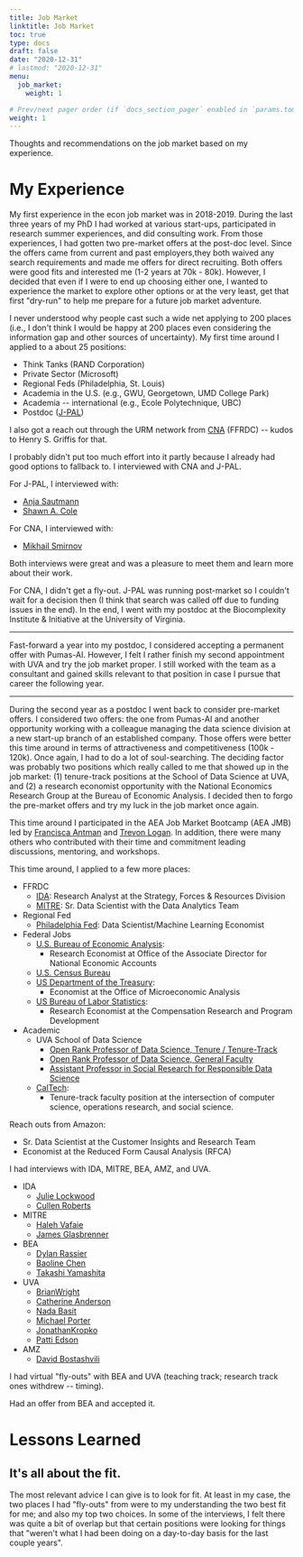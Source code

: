 ```yaml
---
title: Job Market
linktitle: Job Market
toc: true
type: docs
draft: false
date: "2020-12-31"
# lastmod: "2020-12-31"
menu:
  job_market:
    weight: 1

# Prev/next pager order (if `docs_section_pager` enabled in `params.toml`)
weight: 1
---
```

Thoughts and recommendations on the job market based on my experience.

# My Experience

My first experience in the econ job market was in 2018-2019. During the last three years of my PhD I had worked at various start-ups, participated in research summer experiences, and did consulting work. From those experiences, I had gotten two pre-market offers at the post-doc level. Since the offers came from current and past employers,they both waived any search requirements and made me offers for direct recruiting. Both offers were good fits and interested me (1-2 years at 70k - 80k). However, I decided that even if I were to end up choosing either one, I wanted to experience the market to explore other options or at the very least, get that first "dry-run" to help me prepare for a future job market adventure.

I never understood why people cast such a wide net applying to 200 places (i.e., I don't think I would be happy at 200 places even considering the information gap and other sources of uncertainty). My first time around I applied to a about 25 positions:

- Think Tanks (RAND Corporation)
- Private Sector (Microsoft)
- Regional Feds (Philadelphia, St. Louis)
- Academia in the U.S. (e.g., GWU, Georgetown, UMD College Park)
- Academia -- international (e.g., Ecole Polytechnique, UBC)
- Postdoc ([J-PAL](https://www.povertyactionlab.org/))

I also got a reach out through the URM network from [CNA](https://www.cna.org/research/) (FFRDC) -- kudos to Henry S. Griffis for that.

I probably didn't put too much effort into it partly because I already had good options to fallback to. I interviewed with CNA and J-PAL.

For J-PAL, I interviewed with:

- [Anja Sautmann](https://www.worldbank.org/en/about/people/a/anja-sautmann)
- [Shawn A. Cole](https://www.hbs.edu/faculty/Pages/profile.aspx?facId=340064)

For CNA, I interviewed with:

- [Mikhail Smirnov](https://www.linkedin.com/in/mikhail-smirnov-45ba8046/)

Both interviews were great and was a pleasure to meet them and learn more about their work.

For CNA, I didn't get a fly-out. J-PAL was running post-market so I couldn't wait for a decision then (I think that search was called off due to funding issues in the end). In the end, I went with my postdoc at the Biocomplexity Institute & Initiative at the University of Virginia.

---

Fast-forward a year into my postdoc, I considered accepting a permanent offer with Pumas-AI. However, I felt I rather finish my second appointment with UVA and try the job market proper. I still worked with the team as a consultant and gained skills relevant to that position in case I pursue that career the following year.

---

During the second year as a postdoc I went back to consider pre-market offers. I considered two offers: the one from Pumas-AI and another opportunity working with a colleague managing the data science division at a new start-up branch of an established company. Those offers were better this time around in terms of attractiveness and competitiveness (100k - 120k). Once again, I had to do a lot of soul-searching. The deciding factor was probably two positions which really called to me that showed up in the job market: (1) tenure-track positions at the School of Data Science at UVA, and (2) a research economist opportunity with the National Economics Research Group at the Bureau of Economic Analysis. I decided then to forgo the pre-market offers and try my luck in the job market once again.

This time around I participated in the AEA Job Market Bootcamp (AEA JMB) led by [Francisca Antman](https://spot.colorado.edu/~antmanf/) and [Trevon Logan](https://economics.osu.edu/people/logan.155). In addition, there were many others who contributed with their time and commitment leading discussions, mentoring, and workshops.

This time around, I applied to a few more places:

- FFRDC
  - [IDA](https://www.aeaweb.org/joe/listing.php?JOE_ID=111466644): Research Analyst at the Strategy, Forces & Resources Division
  - [MITRE](https://mitre.wd5.myworkdayjobs.com/en-US/MITRE/job/Data-Scientist---Sr_R101766-1): Sr. Data Scientist with the Data Analytics Team
- Regional Fed
  - [Philadelphia Fed](https://econjobmarket.org/positions/6728/1/0): Data Scientist/Machine Learning Economist
- Federal Jobs
  - [U.S. Bureau of Economic Analysis](https://www.aeaweb.org/joe/listing.php?JOE_ID=111465801):
    - Research Economist at Office of the Associate Director for National Economic Accounts
  - [U.S. Census Bureau](https://www.aeaweb.org/joe/listing.php?JOE_ID=111465714)
  - [US Department of the Treasury](https://www.aeaweb.org/joe/listing.php?JOE_ID=111465721):
    - Economist at the Office of Microeconomic Analysis
  - [US Bureau of Labor Statistics](https://www.aeaweb.org/joe/listing.php?JOE_ID=111465114):
    - Research Economist at the Compensation Research and Program Development
- Academic
  - UVA School of Data Science
    - [Open Rank Professor of Data Science, Tenure / Tenure-Track](https://uva.wd1.myworkdayjobs.com/UVAJobs/job/Charlottesville-VA/Open-Rank-Professor-of-Data-Science--Tenure---Tenure-Track_R0020075)
    - [Open Rank Professor of Data Science, General Faculty](https://uva.wd1.myworkdayjobs.com/en-US/UVAJobs/job/Charlottesville-VA/Open-Rank-Professor-of-Data-Science--General-Faculty_R0019921)
    - [Assistant Professor in Social Research for Responsible Data Science](https://uva.wd1.myworkdayjobs.com/UVAJobs/job/Charlottesville-VA/Assistant-Professor-in-Social-Research-for-Responsible-Data-Science_R0020611)
  - [CalTech](https://www.aeaweb.org/joe/listing.php?JOE_ID=111465239):
    - Tenure-track faculty position at the intersection of computer science, operations research, and social science.

Reach outs from Amazon:
- Sr. Data Scientist at the Customer Insights and Research Team
- Economist at the Reduced Form Causal Analysis (RFCA)

I had interviews with IDA, MITRE, BEA, AMZ, and UVA.

- IDA
  - [Julie Lockwood](https://www.linkedin.com/in/julie-lockwood-2a3a70a/)
  - [Cullen Roberts](https://www.linkedin.com/in/cullen-roberts-a2278614/)
- MITRE
  - [Haleh Vafaie](https://www.linkedin.com/in/haleh-vafaie-7b25442/)
  - [James Glasbrenner](https://www.linkedin.com/in/jkglasbrenner/)
- BEA
  - [Dylan Rassier](https://www.bea.gov/research/meet-the-researchers/dylan-rassier)
  - [Baoline Chen](https://www.bea.gov/research/meet-the-researchers/baoline-chen)
  - [Takashi Yamashita](https://www.bea.gov/research/meet-the-researchers/takashi-yamashita)
- UVA
  - [Brian​ Wright](https://datascience.virginia.edu/people/brian-wright)
  - [Catherine Anderson](https://datascience.virginia.edu/people/catherine-anderson)
  - [Nada Basit](https://datascience.virginia.edu/people/nada-basit)
  - [Michael Porter](https://datascience.virginia.edu/people/mike-porter)
  - [Jonathan​ Kropko](https://datascience.virginia.edu/people/jonathan-kropko)
  - [Patti Edson](https://datascience.virginia.edu/people/patti-edson)
- AMZ
  - [David Bostashvili](https://www.linkedin.com/in/bostashvili/)

I had virtual "fly-outs" with BEA and UVA (teaching track; research track ones withdrew -- timing).

Had an offer from BEA and accepted it.

# Lessons Learned

## It's all about the fit.

The most relevant advice I can give is to look for fit. At least in my case, the two places I had "fly-outs" from were to my understanding the two best fit for me; and also my top two choices. In some of the interviews, I felt there was quite a bit of overlap but that certain positions were looking for things that "weren't what I had been doing on a day-to-day basis for the last couple years".
